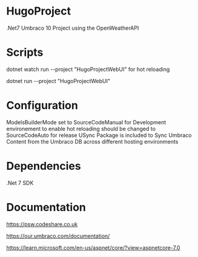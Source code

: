 # HugoProject
.Net7 Umbraco 10 Project using the OpenWeatherAPI

# Scripts

dotnet watch  run --project "HugoProjectWebUI"  for hot reloading

dotnet run --project "HugoProjectWebUI"

# Configuration

ModelsBuilderMode set to SourceCodeManual for Development environement to enable hot reloading should be changed to SourceCodeAuto for release
USync Package is included to Sync Umbraco Content from the Umbraco DB across different hosting environments

# Dependencies

.Net 7 SDK

# Documentation

https://psw.codeshare.co.uk

https://our.umbraco.com/documentation/

https://learn.microsoft.com/en-us/aspnet/core/?view=aspnetcore-7.0
